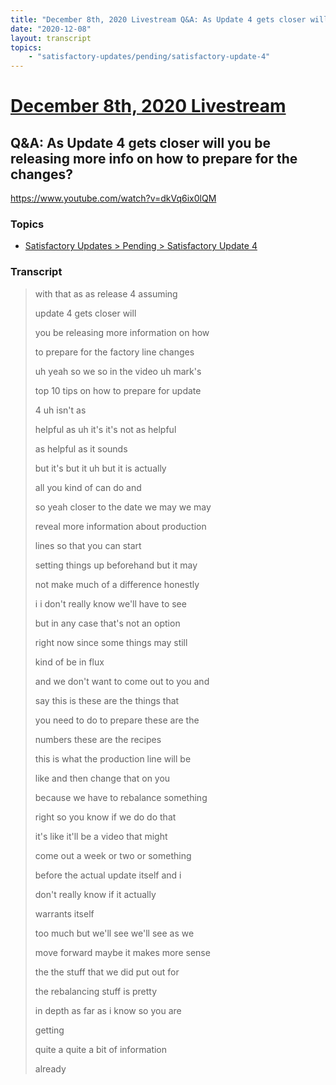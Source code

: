 ```yaml
---
title: "December 8th, 2020 Livestream Q&A: As Update 4 gets closer will you be releasing more info on how to prepare for the changes?"
date: "2020-12-08"
layout: transcript
topics:
    - "satisfactory-updates/pending/satisfactory-update-4"
---
```

# [December 8th, 2020 Livestream](../2020-12-08.md)
## Q&A: As Update 4 gets closer will you be releasing more info on how to prepare for the changes?
https://www.youtube.com/watch?v=dkVq6ix0lQM

### Topics
* [Satisfactory Updates > Pending > Satisfactory Update 4](../topics/satisfactory-updates/pending/satisfactory-update-4.md)

### Transcript

> with that as as release 4 assuming
>
> update 4 gets closer will
>
> you be releasing more information on how
>
> to prepare for the factory line changes
>
> uh yeah so we so in the video uh mark's
>
> top 10 tips on how to prepare for update
>
> 4 uh isn't as
>
> helpful as uh it's it's not as helpful
>
> as helpful as it sounds
>
> but it's but it uh but it is actually
>
> all you kind of can do and
>
> so yeah closer to the date we may we may
>
> reveal more information about production
>
> lines so that you can start
>
> setting things up beforehand but it may
>
> not make much of a difference honestly
>
> i i don't really know we'll have to see
>
> but in any case that's not an option
>
> right now since some things may still
>
> kind of be in flux
>
> and we don't want to come out to you and
>
> say this is these are the things that
>
> you need to do to prepare these are the
>
> numbers these are the recipes
>
> this is what the production line will be
>
> like and then change that on you
>
> because we have to rebalance something
>
> right so you know if we do do that
>
> it's like it'll be a video that might
>
> come out a week or two or something
>
> before the actual update itself and i
>
> don't really know if it actually
>
> warrants itself
>
> too much but we'll see we'll see as we
>
> move forward maybe it makes more sense
>
> the the stuff that we did put out for
>
> the rebalancing stuff is pretty
>
> in depth as far as i know so you are
>
> getting
>
> quite a quite a bit of information
>
> already
